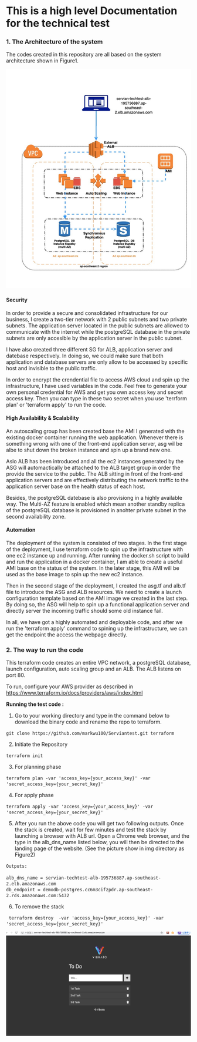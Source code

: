 # This is a high level Documentation for the technical test 



### 1. The Architecture of the system

The codes created in this repository are all based on the system architecture shown in Figure1. 

![screenshot for the webpage](img/figure1.jpg)

#### **Security**

 In order to provide a secure and consolidated infrastructure for our business, I create a two-tier network with 2 public subnets and two private subnets. The application server located in the public subnets are allowed to communicate with the internet while the postgreSQL database in the private subnets are only accesible by the application server in the public subnet.

I have also created three different SG for ALB, application server and datebase respectively. In doing so, we could make sure that both application and database servers are only allow to be accessed by specific host and invisible to the public traffic. 

In order to encrypt the crendential file to access AWS cloud and spin up the infrastructure, I have used variables in the code. Feel free to generate your own personal credential for AWS and get you own access key and secret access key.  Then you can type in these two secret when you use 'terrform plan' or 'terraform apply' to run the code. 

#### **High Availability & Scalability**

An autoscaling group has been created base the AMI I generated with the existing docker container running the web application.  Whenever there is something wrong with one of the front-end application server, asg wil be albe to shut down the broken instance and spin up a brand new one. 

Aslo ALB has been introduced and all the ec2 instances generated by the ASG will automactically be attached to the ALB target group in order the provide the service to the public. The ALB sitting in front of the front-end application servers and are effectively distributing the network traffic to the application server base on the health status of each host.

Besides, the postgreSQL datebase is also provisiong in a highly available way. The Multi-AZ feature is enabled which mean another standby replica of the postgreSQL database is provisioned in anohter private subnet in the second availability zone.

#### **Automation**

The deployment of the system is consisted of two stages. In the first stage of the deployment, I use terraform code to spin up the infrastructure with one ec2 instance up and running. After running the docker.sh script to build and run the application in a docker container, I am able to create a useful AMI base on the status of the system.  In the later stage, this AMI will be used as the base image to spin up the new ec2 instance.

Then in the second stage of the deployment, I created the asg.tf and alb.tf file to introduce the ASG and ALB resources. We need to create a launch configuration template based on the AMI image we created in the last step. By doing so, the ASG will help to spin up a functional application server and directly server the incoming traffic should some old instance fail. 

In all, we have got a highly automated and deployable code, and after we run the 'terraform apply' command to spining up the infrastructure, we can get the endpoint the access the webpage directly.

### 2. The way to run the code 

This terraform code creates an entire VPC network, a postgreSQL database,  launch configuration, auto scaling group and an ALB. The ALB listens on port 80. 

To run, configure your AWS provider as described in <https://www.terraform.io/docs/providers/aws/index.html>

**Running the test code :** 

1. Go to your working directory and type in the command below to download the binary code and rename the repo to  terraform.

```
git clone https://github.com/markwu100/Serviantest.git terraform 
```

2. Initiate the Repository

```
terraform init
```

3. For planning phase

```
terraform plan -var 'access_key={your_access_key}' -var 'secret_access_key={your_secret_key}'
```

4. For apply phase

```
terraform apply -var 'access_key={your_access_key}' -var 'secret_access_key={your_secret_key}'
```

5. After you run the above code you will get two following outputs. Once the stack is created, wait for few minutes and test the stack by launching a browser with ALB url.  Open a Chrome web browser, and the type in the alb_dns_name listed below, you will then be directed to the landing page of the website. (See the picture show in img directory as Figure2)

```
Outputs:

alb_dns_name = servian-techtest-alb-195736887.ap-southeast-2.elb.amazonaws.com
db_endpoint = demodb-postgres.cc6m3cifzpdr.ap-southeast-2.rds.amazonaws.com:5432
```

6. To remove the stack

```
 terraform destroy  -var 'access_key={your_access_key}' -var 'secret_access_key={your_secret_key}'
```

![screenshot for the webpage](img/figure2.jpg)